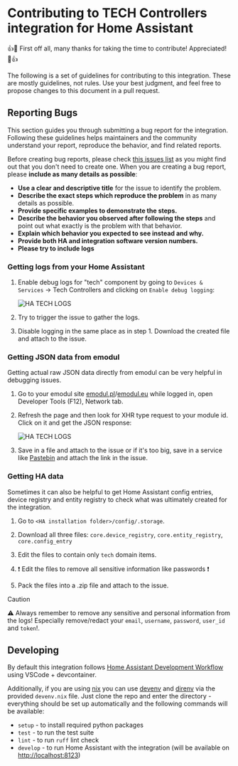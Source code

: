 # Contributing to TECH Controllers integration for Home Assistant

:+1::tada: First off all, many thanks for taking the time to contribute! Appreciated! :tada::+1:

The following is a set of guidelines for contributing to this integration. These are mostly guidelines, not rules. Use your best judgment, and feel free to propose changes to this document in a pull request.

## Reporting Bugs

This section guides you through submitting a bug report for the integration. Following these guidelines helps maintainers and the community understand your report, reproduce the behavior, and find related reports.

Before creating bug reports, please check [this issues list](https://github.com/mariusz-ostoja-swierczynski/tech-controllers/issues) as you might find out that you don't need to create one. When you are creating a bug report, please **include as many details as possible**:

* **Use a clear and descriptive title** for the issue to identify the problem.
* **Describe the exact steps which reproduce the problem** in as many details as possible.
* **Provide specific examples to demonstrate the steps.**
* **Describe the behavior you observed after following the steps** and point out what exactly is the problem with that behavior.
* **Explain which behavior you expected to see instead and why.**
* **Provide both HA and integration software version numbers.**
* **Please try to include logs**

### Getting logs from your Home Assistant

1. Enable debug logs for "tech" component by going to `Devices & Services` -> Tech Controllers and clicking on `Enable debug logging`:

    ![HA TECH LOGS](images/ha-tech-logs-ex2.png)

2. Try to trigger the issue to gather the logs.

3. Disable logging in the same place as in step 1. Download the created file and attach to the issue.

### Getting JSON data from emodul

Getting actual raw JSON data directly from emodul can be very helpful in debugging issues.

1. Go to your emodul site [emodul.pl](https://emodul.pl)/[emodul.eu](https://emodul.eu) while logged in, open Developer Tools (F12), Network tab.

2. Refresh the page and then look for XHR type request to your module id. Click on it and get the JSON response:

    ![HA TECH LOGS](images/ha-tech-logs-ex3.png)

3. Save in a file and attach to the issue or if it's too big, save in a service like [Pastebin]( https://pastebin.com) and attach the link in the issue.

### Getting HA data

Sometimes it can also be helpful to get Home Assistant config entries, device registry and entity registry to check what was ultimately created for the integration.

1. Go to `<HA installation folder>/config/.storage`.

2. Download all three files: `core.device_registry`, `core.entity_registry`, `core.config_entry`

3. Edit the files to contain only `tech` domain items.

4. :exclamation: Edit the files to remove all sensitive information like passwords :exclamation:

5. Pack the files into a .zip file and attach to the issue.

> [!CAUTION]
> :warning: Always remember to remove any sensitive and personal information from the logs! Especially remove/redact your `email`, `username`, `password`, `user_id` and `token`!.

## Developing

By default this integration follows [Home Assistant Development Workflow](https://developers.home-assistant.io/docs/development_environment) using VSCode + devcontainer.

Additionally, if you are using [nix](https://nixos.org/) you can use [devenv](https://devenv.sh/) and [direnv](https://direnv.net/) via the provided `devenv.nix` file. Just clone the repo and enter the directory - everything should be set up automatically and the following commands will be available:

* `setup` - to install required python packages
* `test` - to run the test suite
* `lint` - to run `ruff` lint check
* `develop` - to run Home Assistant with the integration (will be available on <http://localhost:8123>)
